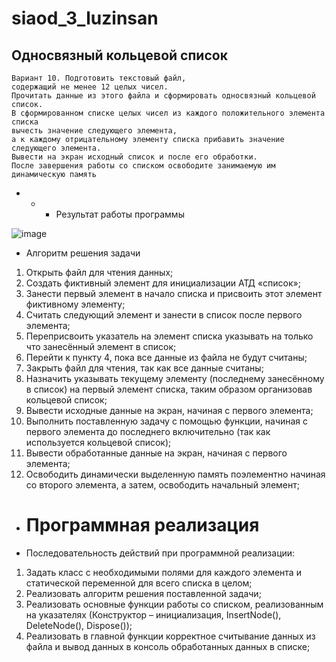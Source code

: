 # siaod_3_luzinsan
## Односвязный кольцевой список

    Вариант 10. Подготовить текстовый файл,
    содержащий не менее 12 целых чисел.
    Прочитать данные из этого файла и сформировать односвязный кольцевой список.
    В сформированном списке целых чисел из каждого положительного элемента списка
    вычесть значение следующего элемента,
    а к каждому отрицательному элементу списка прибавить значение следующего элемента.
    Вывести на экран исходный список и после его обработки.
    После завершения работы со списком освободите занимаемую им динамическую память



- - - Результат работы программы

![image](https://user-images.githubusercontent.com/53607329/136817549-d96e496b-27fe-4b31-901e-39525106d5b4.png)

- Алгоритм решения задачи
1. Открыть файл для чтения данных;
2. Создать фиктивный элемент для инициализации АТД «список»;
3. Занести первый элемент в начало списка и присвоить этот элемент фиктивному элементу;
4. Считать следующий элемент и занести в список после первого элемента;
5. Переприсвоить указатель на элемент списка указывать на только что занесённый элемент в список;
6. Перейти к пункту 4, пока все данные из файла не будут считаны;
7. Закрыть файл для чтения, так как все данные считаны;
8. Назначить указывать текущему элементу (последнему занесённому в список) на первый элемент списка, таким образом организовав кольцевой список;
9. Вывести исходные данные на экран, начиная с первого элемента;
10. Выполнить поставленную задачу с помощью функции, начиная с первого элемента до последнего включительно (так как используется кольцевой список);
11. Вывести обработанные данные на экран, начиная с первого элемента;
12. Освободить динамически выделенную память поэлементно начиная со второго элемента, а затем, освободить начальный элемент;
      
- # Программная реализация
 - Последовательность действий при программной реализации:
        
  1. Задать класс с необходимыми полями для каждого элемента и статической переменной для всего списка в целом;
  2. Реализовать алгоритм решения поставленной задачи;
  3. Реализовать основные функции работы со списком, реализованным на указателях (Конструктор – инициализация, InsertNode(), DeleteNode(), Dispose());
  4. Реализовать в главной функции корректное считывание данных из файла и вывод данных в консоль обработанных данных в списке;
